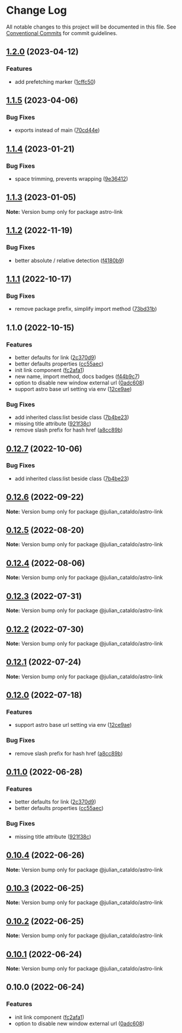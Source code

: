 # Change Log

All notable changes to this project will be documented in this file.
See [Conventional Commits](https://conventionalcommits.org) for commit guidelines.

## [1.2.0](https://github.com/JulianCataldo/web-garden/compare/astro-link@1.1.5...astro-link@1.2.0) (2023-04-12)

### Features

- add prefetching marker ([1cffc50](https://github.com/JulianCataldo/web-garden/commit/1cffc5087e9d67b8282521060bf54e5fe10df850))

## [1.1.5](https://github.com/JulianCataldo/web-garden/compare/astro-link@1.1.4...astro-link@1.1.5) (2023-04-06)

### Bug Fixes

- exports instead of main ([70cd44e](https://github.com/JulianCataldo/web-garden/commit/70cd44e95629ab2c9dff1c875cd8013e5131dbd1))

## [1.1.4](https://github.com/JulianCataldo/web-garden/compare/astro-link@1.1.3...astro-link@1.1.4) (2023-01-21)

### Bug Fixes

- space trimming, prevents wrapping ([9e36412](https://github.com/JulianCataldo/web-garden/commit/9e3641216f093507def9c2b8a3ab5abe776d4276))

## [1.1.3](https://github.com/JulianCataldo/web-garden/compare/astro-link@1.1.2...astro-link@1.1.3) (2023-01-05)

**Note:** Version bump only for package astro-link

## [1.1.2](https://github.com/JulianCataldo/web-garden/compare/astro-link@1.1.1...astro-link@1.1.2) (2022-11-19)

### Bug Fixes

- better absolute / relative detection ([f4180b9](https://github.com/JulianCataldo/web-garden/commit/f4180b97dc6675da103fd28c2fa3231ed4ef0993))

## [1.1.1](https://github.com/JulianCataldo/web-garden/compare/astro-link@1.1.0...astro-link@1.1.1) (2022-10-17)

### Bug Fixes

- remove package prefix, simplify import method ([73bd31b](https://github.com/JulianCataldo/web-garden/commit/73bd31bf1f501624036a74a3f19c5bf83cc9c0a4))

## 1.1.0 (2022-10-15)

### Features

- better defaults for link ([2c370d9](https://github.com/JulianCataldo/web-garden/commit/2c370d944ce577e5480a07108e81a078bc3200b5))
- better defaults properties ([cc55aec](https://github.com/JulianCataldo/web-garden/commit/cc55aecd0ea8051ab268c391cb5a28372d7ca896))
- init link component ([fc2afa1](https://github.com/JulianCataldo/web-garden/commit/fc2afa191cd34450df1f47812339c0a5b51915f0))
- new name, import method, docs badges ([f44b9c7](https://github.com/JulianCataldo/web-garden/commit/f44b9c732977ed9fcee102f1a37f56ab574d2b94))
- option to disable new window external url ([0adc608](https://github.com/JulianCataldo/web-garden/commit/0adc6088d5dc983aa8fb92f8e61bbb7f8a2c58c1))
- support astro base url setting via env ([12ce9ae](https://github.com/JulianCataldo/web-garden/commit/12ce9ae07253eafe90ed06ca57e090ad1e1d8ee4))

### Bug Fixes

- add inherited class:list beside class ([7b4be23](https://github.com/JulianCataldo/web-garden/commit/7b4be23b84a66bbf56118c69e2a2c89e419fbb7a))
- missing title attribute ([921f38c](https://github.com/JulianCataldo/web-garden/commit/921f38c88f7e41695ff0a6ba6f25cbe29103205c))
- remove slash prefix for hash href ([a8cc89b](https://github.com/JulianCataldo/web-garden/commit/a8cc89bf26a3640095829089cba65b29d363a4b5))

## [0.12.7](https://github.com/JulianCataldo/web-garden/compare/@julian_cataldo/astro-link@0.12.6...@julian_cataldo/astro-link@0.12.7) (2022-10-06)

### Bug Fixes

- add inherited class:list beside class ([7b4be23](https://github.com/JulianCataldo/web-garden/commit/7b4be23b84a66bbf56118c69e2a2c89e419fbb7a))

## [0.12.6](https://github.com/JulianCataldo/web-garden/compare/@julian_cataldo/astro-link@0.12.5...@julian_cataldo/astro-link@0.12.6) (2022-09-22)

**Note:** Version bump only for package @julian_cataldo/astro-link

## [0.12.5](https://github.com/JulianCataldo/web-garden/compare/@julian_cataldo/astro-link@0.12.4...@julian_cataldo/astro-link@0.12.5) (2022-08-20)

**Note:** Version bump only for package @julian_cataldo/astro-link

## [0.12.4](https://github.com/JulianCataldo/web-garden/compare/@julian_cataldo/astro-link@0.12.3...@julian_cataldo/astro-link@0.12.4) (2022-08-06)

**Note:** Version bump only for package @julian_cataldo/astro-link

## [0.12.3](https://github.com/JulianCataldo/web-garden/compare/@julian_cataldo/astro-link@0.12.2...@julian_cataldo/astro-link@0.12.3) (2022-07-31)

**Note:** Version bump only for package @julian_cataldo/astro-link

## [0.12.2](https://github.com/JulianCataldo/web-garden/compare/@julian_cataldo/astro-link@0.12.1...@julian_cataldo/astro-link@0.12.2) (2022-07-30)

**Note:** Version bump only for package @julian_cataldo/astro-link

## [0.12.1](https://github.com/JulianCataldo/web-garden/compare/@julian_cataldo/astro-link@0.12.0...@julian_cataldo/astro-link@0.12.1) (2022-07-24)

**Note:** Version bump only for package @julian_cataldo/astro-link

## [0.12.0](https://github.com/JulianCataldo/web-garden/compare/@julian_cataldo/astro-link@0.11.0...@julian_cataldo/astro-link@0.12.0) (2022-07-18)

### Features

- support astro base url setting via env ([12ce9ae](https://github.com/JulianCataldo/web-garden/commit/12ce9ae07253eafe90ed06ca57e090ad1e1d8ee4))

### Bug Fixes

- remove slash prefix for hash href ([a8cc89b](https://github.com/JulianCataldo/web-garden/commit/a8cc89bf26a3640095829089cba65b29d363a4b5))

## [0.11.0](https://github.com/JulianCataldo/web-garden/compare/@julian_cataldo/astro-link@0.10.4...@julian_cataldo/astro-link@0.11.0) (2022-06-28)

### Features

- better defaults for link ([2c370d9](https://github.com/JulianCataldo/web-garden/commit/2c370d944ce577e5480a07108e81a078bc3200b5))
- better defaults properties ([cc55aec](https://github.com/JulianCataldo/web-garden/commit/cc55aecd0ea8051ab268c391cb5a28372d7ca896))

### Bug Fixes

- missing title attribute ([921f38c](https://github.com/JulianCataldo/web-garden/commit/921f38c88f7e41695ff0a6ba6f25cbe29103205c))

## [0.10.4](https://github.com/JulianCataldo/web-garden/compare/@julian_cataldo/astro-link@0.10.3...@julian_cataldo/astro-link@0.10.4) (2022-06-26)

**Note:** Version bump only for package @julian_cataldo/astro-link

## [0.10.3](https://github.com/JulianCataldo/web-garden/compare/@julian_cataldo/astro-link@0.10.2...@julian_cataldo/astro-link@0.10.3) (2022-06-25)

**Note:** Version bump only for package @julian_cataldo/astro-link

## [0.10.2](https://github.com/JulianCataldo/web-garden/compare/@julian_cataldo/astro-link@0.10.1...@julian_cataldo/astro-link@0.10.2) (2022-06-25)

**Note:** Version bump only for package @julian_cataldo/astro-link

## [0.10.1](https://github.com/JulianCataldo/web-garden/compare/@julian_cataldo/astro-link@0.10.0...@julian_cataldo/astro-link@0.10.1) (2022-06-24)

**Note:** Version bump only for package @julian_cataldo/astro-link

## 0.10.0 (2022-06-24)

### Features

- init link component ([fc2afa1](https://github.com/JulianCataldo/web-garden/commit/fc2afa191cd34450df1f47812339c0a5b51915f0))
- option to disable new window external url ([0adc608](https://github.com/JulianCataldo/web-garden/commit/0adc6088d5dc983aa8fb92f8e61bbb7f8a2c58c1))
